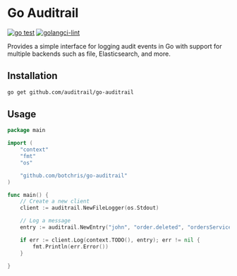 # Go Auditrail

[![go test](https://github.com/botchris/go-auditrail/actions/workflows/go-test.yml/badge.svg)](https://github.com/botchris/go-auditrail/actions/workflows/go-test.yml)
[![golangci-lint](https://github.com/botchris/go-auditrail/actions/workflows/golangci-lint.yml/badge.svg)](https://github.com/botchris/go-auditrail/actions/workflows/golangci-lint.yml)

Provides a simple interface for logging audit events in Go with support for multiple backends such as
file, Elasticsearch, and more.

## Installation

```bash
go get github.com/auditrail/go-auditrail
```

## Usage

```go
package main

import (
    "context"
    "fmt"
    "os"

    "github.com/botchris/go-auditrail"
)

func main() {
    // Create a new client
    client := auditrail.NewFileLogger(os.Stdout)

    // Log a message
    entry := auditrail.NewEntry("john", "order.deleted", "ordersService")

    if err := client.Log(context.TODO(), entry); err != nil {
        fmt.Println(err.Error())
    }

}
```
